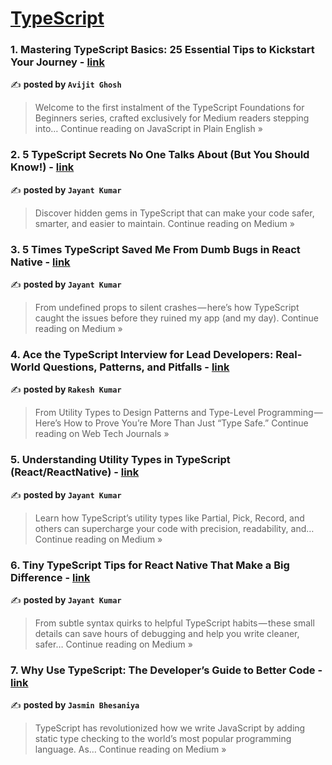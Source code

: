 
<h1><a href=https://medium.com/tag/typescript-tips/recommended target="_blank" rel="noopener noreferrer">TypeScript</a></h1>
<h3>1. Mastering TypeScript Basics: 25 Essential Tips to Kickstart Your Journey - <a href="https://javascript.plainenglish.io/mastering-typescript-basics-25-essential-tips-to-kickstart-your-journey-af8a497d5029?source=rss------typescript_tips-5" target="_blank" rel="noopener noreferrer">link</a></h3>

✍️ **posted by `Avijit Ghosh`**

<blockquote>Welcome to the first instalment of the TypeScript Foundations for Beginners series, crafted exclusively for Medium readers stepping into…
Continue reading on JavaScript in Plain English »</blockquote>

<h3>2. 5 TypeScript Secrets No One Talks About (But You Should Know!) - <a href="https://nameisjayant1.medium.com/5-typescript-secrets-no-one-talks-about-but-you-should-know-9480ddd2fd2c?source=rss------typescript_tips-5" target="_blank" rel="noopener noreferrer">link</a></h3>

✍️ **posted by `Jayant Kumar`**

<blockquote>Discover hidden gems in TypeScript that can make your code safer, smarter, and easier to maintain.
Continue reading on Medium »</blockquote>

<h3>3. 5 Times TypeScript Saved Me From Dumb Bugs in React Native - <a href="https://nameisjayant1.medium.com/5-times-typescript-saved-me-from-dumb-bugs-in-react-native-f78ee2ce862d?source=rss------typescript_tips-5" target="_blank" rel="noopener noreferrer">link</a></h3>

✍️ **posted by `Jayant Kumar`**

<blockquote>From undefined props to silent crashes — here’s how TypeScript caught the issues before they ruined my app (and my day).
Continue reading on Medium »</blockquote>

<h3>4. Ace the TypeScript Interview for Lead Developers: Real-World Questions, Patterns, and Pitfalls - <a href="https://medium.com/web-tech-journals/ace-the-typescript-interview-for-lead-developers-real-world-questions-patterns-and-pitfalls-a969ba2a5b0c?source=rss------typescript_tips-5" target="_blank" rel="noopener noreferrer">link</a></h3>

✍️ **posted by `Rakesh Kumar`**

<blockquote>From Utility Types to Design Patterns and Type-Level Programming — Here’s How to Prove You’re More Than Just “Type Safe.”
Continue reading on Web Tech Journals »</blockquote>

<h3>5. Understanding Utility Types in TypeScript (React/ReactNative) - <a href="https://nameisjayant1.medium.com/understanding-utility-types-in-typescript-react-reactnative-9af093cf734e?source=rss------typescript_tips-5" target="_blank" rel="noopener noreferrer">link</a></h3>

✍️ **posted by `Jayant Kumar`**

<blockquote>Learn how TypeScript’s utility types like Partial, Pick, Record, and others can supercharge your code with precision, readability, and…
Continue reading on Medium »</blockquote>

<h3>6. Tiny TypeScript Tips for React Native That Make a Big Difference - <a href="https://nameisjayant1.medium.com/tiny-typescript-tips-for-react-native-that-make-a-big-difference-64534c696e18?source=rss------typescript_tips-5" target="_blank" rel="noopener noreferrer">link</a></h3>

✍️ **posted by `Jayant Kumar`**

<blockquote>From subtle syntax quirks to helpful TypeScript habits — these small details can save hours of debugging and help you write cleaner, safer…
Continue reading on Medium »</blockquote>

<h3>7. Why Use TypeScript: The Developer’s Guide to Better Code - <a href="https://medium.com/@jasminbhesaniya/why-use-typescript-the-developers-guide-to-better-code-866bb4ca5dd8?source=rss------typescript_tips-5" target="_blank" rel="noopener noreferrer">link</a></h3>

✍️ **posted by `Jasmin Bhesaniya`**

<blockquote>TypeScript has revolutionized how we write JavaScript by adding static type checking to the world’s most popular programming language. As…
Continue reading on Medium »</blockquote>

